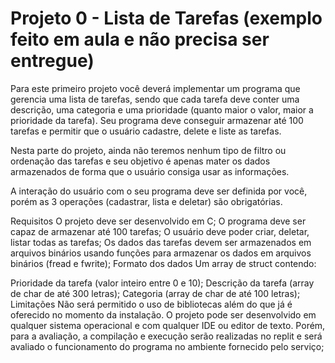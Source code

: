# Projeto 0 - Lista de Tarefas (exemplo feito em aula e não precisa ser entregue)
Para este primeiro projeto você deverá implementar um programa que gerencia uma lista de tarefas, sendo que cada tarefa deve conter uma descrição, uma categoria e uma prioridade (quanto maior o valor, maior a prioridade da tarefa). Seu programa deve conseguir armazenar até 100 tarefas e permitir que o usuário cadastre, delete e liste as tarefas.

Nesta parte do projeto, ainda não teremos nenhum tipo de filtro ou ordenação das tarefas e seu objetivo é apenas mater os dados armazenados de forma que o usuário consiga usar as informações.

A interação do usuário com o seu programa deve ser definida por você, porém as 3 operações (cadastrar, lista e deletar) são obrigatórias.

Requisitos
O projeto deve ser desenvolvido em C;
O programa deve ser capaz de armazenar até 100 tarefas;
O usuário deve poder criar, deletar, listar todas as tarefas;
Os dados das tarefas devem ser armazenados em arquivos binários usando funções para armazenar os dados em arquivos binários (fread e fwrite);
Formato dos dados
Um array de struct contendo:

Prioridade da tarefa (valor inteiro entre 0 e 10);
Descrição da tarefa (array de char de até 300 letras);
Categoria (array de char de até 100 letras);
Limitações
Não será permitido o uso de bibliotecas além do que já é oferecido no momento da instalação.
O projeto pode ser desenvolvido em qualquer sistema operacional e com qualquer IDE ou editor de texto. Porém, para a avaliação, a compilação e execução serão realizadas no replit e será avaliado o funcionamento do programa no ambiente fornecido pelo serviço;
